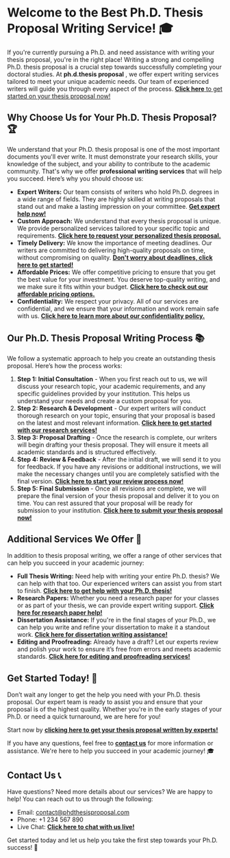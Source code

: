 # Welcome to the Best Ph.D. Thesis Proposal Writing Service! 🎓

If you're currently pursuing a Ph.D. and need assistance with writing your thesis proposal, you're in the right place! Writing a strong and compelling Ph.D. thesis proposal is a crucial step towards successfully completing your doctoral studies. At **ph.d.thesis proposal** , we offer expert writing services tailored to meet your unique academic needs. Our team of experienced writers will guide you through every aspect of the process. [**Click here** to get started on your thesis proposal now!](https://tinyurl.com/topessay?keyword=ph.d.thesis+proposal)

## Why Choose Us for Your Ph.D. Thesis Proposal? 🏆

We understand that your Ph.D. thesis proposal is one of the most important documents you'll ever write. It must demonstrate your research skills, your knowledge of the subject, and your ability to contribute to the academic community. That's why we offer **professional writing services** that will help you succeed. Here’s why you should choose us:

- **Expert Writers:** Our team consists of writers who hold Ph.D. degrees in a wide range of fields. They are highly skilled at writing proposals that stand out and make a lasting impression on your committee. [**Get expert help now!**](https://tinyurl.com/topessay?keyword=ph.d.thesis+proposal)
- **Custom Approach:** We understand that every thesis proposal is unique. We provide personalized services tailored to your specific topic and requirements. [**Click here to request your personalized thesis proposal.**](https://tinyurl.com/topessay?keyword=ph.d.thesis+proposal)
- **Timely Delivery:** We know the importance of meeting deadlines. Our writers are committed to delivering high-quality proposals on time, without compromising on quality. [**Don't worry about deadlines, click here to get started!**](https://tinyurl.com/topessay?keyword=ph.d.thesis+proposal)
- **Affordable Prices:** We offer competitive pricing to ensure that you get the best value for your investment. You deserve top-quality writing, and we make sure it fits within your budget. [**Click here to check out our affordable pricing options.**](https://tinyurl.com/topessay?keyword=ph.d.thesis+proposal)
- **Confidentiality:** We respect your privacy. All of our services are confidential, and we ensure that your information and work remain safe with us. [**Click here to learn more about our confidentiality policy.**](https://tinyurl.com/topessay?keyword=ph.d.thesis+proposal)

## Our Ph.D. Thesis Proposal Writing Process 📚

We follow a systematic approach to help you create an outstanding thesis proposal. Here’s how the process works:

1. **Step 1: Initial Consultation** - When you first reach out to us, we will discuss your research topic, your academic requirements, and any specific guidelines provided by your institution. This helps us understand your needs and create a custom proposal for you.
2. **Step 2: Research & Development** - Our expert writers will conduct thorough research on your topic, ensuring that your proposal is based on the latest and most relevant information. [**Click here to get started with our research services!**](https://tinyurl.com/topessay?keyword=ph.d.thesis+proposal)
3. **Step 3: Proposal Drafting** - Once the research is complete, our writers will begin drafting your thesis proposal. They will ensure it meets all academic standards and is structured effectively. 
4. **Step 4: Review & Feedback** - After the initial draft, we will send it to you for feedback. If you have any revisions or additional instructions, we will make the necessary changes until you are completely satisfied with the final version. [**Click here to start your review process now!**](https://tinyurl.com/topessay?keyword=ph.d.thesis+proposal)
5. **Step 5: Final Submission** - Once all revisions are complete, we will prepare the final version of your thesis proposal and deliver it to you on time. You can rest assured that your proposal will be ready for submission to your institution. [**Click here to submit your thesis proposal now!**](https://tinyurl.com/topessay?keyword=ph.d.thesis+proposal)

## Additional Services We Offer 📝

In addition to thesis proposal writing, we offer a range of other services that can help you succeed in your academic journey:

- **Full Thesis Writing:** Need help with writing your entire Ph.D. thesis? We can help with that too. Our experienced writers can assist you from start to finish. [**Click here to get help with your Ph.D. thesis!**](https://tinyurl.com/topessay?keyword=ph.d.thesis+proposal)
- **Research Papers:** Whether you need a research paper for your classes or as part of your thesis, we can provide expert writing support. [**Click here for research paper help!**](https://tinyurl.com/topessay?keyword=ph.d.thesis+proposal)
- **Dissertation Assistance:** If you're in the final stages of your Ph.D., we can help you write and refine your dissertation to make it a standout work. [**Click here for dissertation writing assistance!**](https://tinyurl.com/topessay?keyword=ph.d.thesis+proposal)
- **Editing and Proofreading:** Already have a draft? Let our experts review and polish your work to ensure it’s free from errors and meets academic standards. [**Click here for editing and proofreading services!**](https://tinyurl.com/topessay?keyword=ph.d.thesis+proposal)

## Get Started Today! 🚀

Don’t wait any longer to get the help you need with your Ph.D. thesis proposal. Our expert team is ready to assist you and ensure that your proposal is of the highest quality. Whether you're in the early stages of your Ph.D. or need a quick turnaround, we are here for you!

Start now by [**clicking here to get your thesis proposal written by experts!**](https://tinyurl.com/topessay?keyword=ph.d.thesis+proposal)

If you have any questions, feel free to [**contact us**](https://tinyurl.com/topessay?keyword=ph.d.thesis+proposal) for more information or assistance. We're here to help you succeed in your academic journey! 🎓

## Contact Us 📞

Have questions? Need more details about our services? We are happy to help! You can reach out to us through the following:

- Email: [contact@phdthesisproposal.com](mailto:contact@phdthesisproposal.com)
- Phone: +1 234 567 890
- Live Chat: [**Click here to chat with us live!**](https://tinyurl.com/topessay?keyword=ph.d.thesis+proposal)

Get started today and let us help you take the first step towards your Ph.D. success! 🌟
